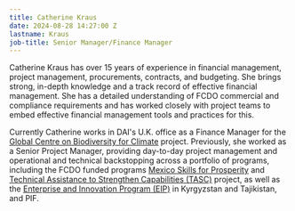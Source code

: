 ```yaml
---
title: Catherine Kraus
date: 2024-08-28 14:27:00 Z
lastname: Kraus
job-title: Senior Manager/Finance Manager
---
```


Catherine Kraus has over 15 years of experience in financial management, project management, procurements, contracts, and budgeting. She brings strong, in-depth knowledge and a track record of effective financial management. She has a detailed understanding of FCDO commercial and compliance requirements and has worked closely with project teams to embed effective financial management tools and practices for this. 

Currently Catherine works in DAI's U.K. office as a Finance Manager for the [Global Centre on Biodiversity for Climate](https://www.dai.com/our-work/projects/worldwide-global-centre-on-biodiversity-for-climate) project. Previously, she worked as a Senior Project Manager, providing day-to-day project management and operational and technical backstopping across a portfolio of programs, including the FCDO funded programs [Mexico Skills for Prosperity](https://www.dai.com/our-work/projects/mexico-skills-for-prosperity-mexico-s4pm) and [Technical Assistance to Strengthen Capabilities (TASC)](https://www.dai.com/our-work/projects/worldwide-technical-assistance-to-strengthen-capabilities) project, as well as the [Enterprise and Innovation Program (EIP)](https://www.dai.com/our-work/projects/kyrgyzstan-and-tajikistan-enterprise-and-innovation-programme) in Kyrgyzstan and Tajikistan, and PIF. 
